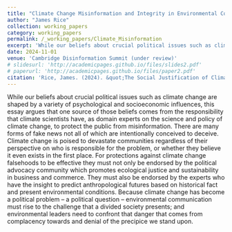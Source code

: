 ```yaml
---
title: "Climate Change Misinformation and Integrity in Environmental Communication"
author: "James Rice"
collection: working_papers
category: working_papers
permalink: /_working_papers/Climate_Misinformation
excerpt: 'While our beliefs about crucial political issues such as climate change are shaped by a variety of psychological and socioeconomic influences, this essay argues that one source of those beliefs comes from the responsibility that climate scientists have, as domain experts on the science and policy of climate change, to protect the public from misinformation.'
date: 2024-11-01
venue: 'Cambridge Disinformation Summit (under review)'
# slidesurl: 'http://academicpages.github.io/files/slides2.pdf'
# paperurl: 'http://academicpages.github.io/files/paper2.pdf'
citation: 'Rice, James. (2024). &quot;The Social Justification of Climate Change Beliefs and Environmental Commuinication.&quot; <i>Cambridge Disinformation Summit Conference Paper</i>.'
---
```

While our beliefs about crucial political issues such as climate change are shaped by a variety of psychological and socioeconomic influences, this essay argues that one source of those beliefs comes from the responsibility that climate scientists have, as domain experts on the science and policy of climate change, to protect the public from misinformation. There are many forms of fake news not all of which are intentionally conceived to deceive. Climate change is poised to devastate communities regardless of their perspective on who is responsible for the problem, or whether they believe it even exists in the first place. For protections against climate change falsehoods to be effective they must not only be endorsed by the political advocacy community which promotes ecological justice and sustainability in business and commerce. They must also be endorsed by the experts who have the insight to predict anthropological futures based on historical fact and present environmental conditions. Because climate change has become a political problem – a political question – environmental communication must rise to the challenge that a divided society presents; and environmental leaders need to confront that danger that comes from complacency towards and denial of the precipice we stand upon. 
